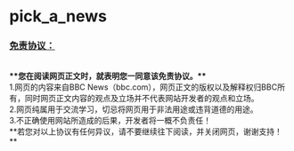 # pick_a_news
<h3><b><u>免责协议：</u></b></h3><br>
<b>**您在阅读网页正文时，就表明您一同意该免责协议。**</b><br>
1.网页的内容来自BBC News（bbc.com），网页正文的版权以及解释权归BBC所有，同时网页正文内容的观点及立场并不代表网站开发者的观点和立场。<br>
2.网页纯属用于交流学习，切忌将网页用于非法用途或违背道德的用途。<br>
3.不正确使用网站所造成的后果，开发者将一概不负责任！<br>
**若您对以上协议有任何异议，请不要继续往下阅读，并关闭网页，谢谢支持！**<br>
